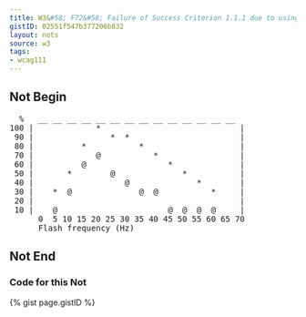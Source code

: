 ```yaml
---
title: W3&#58; F72&#58; Failure of Success Criterion 1.1.1 due to using ASCII art without providing a text alternative
gistID: 02551f547b377206b832
layout: nots
source: w3
tags:
- wcag111
---
```


<h2 aria-describedby="{{ page.gistID }}">Not Begin</h2>
<div class="rendered-not">
<pre>
  %   __ __ __ __ __ __ __ __ __ __ __ __ __ __   
100 |             *                             |
 90 |                *  *                       |
 80 |          *           *                    |
 70 |             @           *                 |
 60 |          @                 *              |
 50 |       *        @              *           |
 40 |                   @              *        |
 30 |    *  @              @  @           *     |
 20 |                                           |
 10 |    @                       @  @  @  @     |
      0  5 10 15 20 25 30 35 40 45 50 55 60 65 70
      Flash frequency (Hz)
</pre>
</div> <!-- rendered-not -->

<h2 aria-describedby="{{ page.gistID }}">Not End</h2>

<h3 aria-describedby="{{ page.gistID }}">Code for this Not</h3>
{% gist page.gistID %}